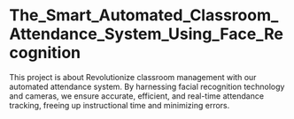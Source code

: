 # The_Smart_Automated_Classroom_Attendance_System_Using_Face_Recognition
This project is about Revolutionize classroom management with our automated attendance system. By harnessing facial recognition technology and cameras, we ensure accurate, efficient, and real-time attendance tracking, freeing up instructional time and minimizing errors.
